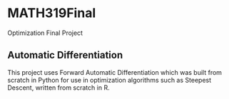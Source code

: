 # MATH319Final
Optimization Final Project
## Automatic Differentiation
This project uses Forward Automatic Differentiation which was built from scratch in Python for use in optimization algorithms such as Steepest Descent, written from scratch in R. 
